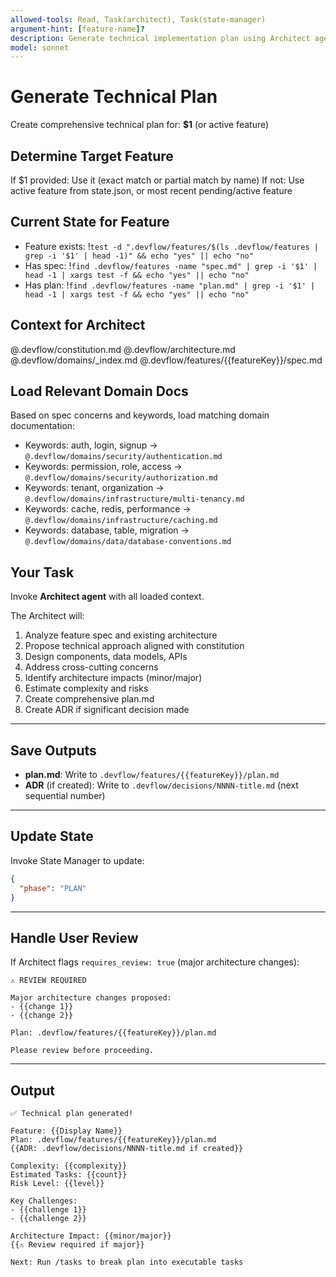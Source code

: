 ```yaml
---
allowed-tools: Read, Task(architect), Task(state-manager)
argument-hint: [feature-name]?
description: Generate technical implementation plan using Architect agent
model: sonnet
---
```


# Generate Technical Plan

Create comprehensive technical plan for: **$1** (or active feature)

## Determine Target Feature

If $1 provided: Use it (exact match or partial match by name)
If not: Use active feature from state.json, or most recent pending/active feature

## Current State for Feature

- Feature exists: !`test -d ".devflow/features/$(ls .devflow/features | grep -i '$1' | head -1)" && echo "yes" || echo "no"`
- Has spec: !`find .devflow/features -name "spec.md" | grep -i '$1' | head -1 | xargs test -f && echo "yes" || echo "no"`
- Has plan: !`find .devflow/features -name "plan.md" | grep -i '$1' | head -1 | xargs test -f && echo "yes" || echo "no"`

## Context for Architect

@.devflow/constitution.md
@.devflow/architecture.md
@.devflow/domains/_index.md
@.devflow/features/{{featureKey}}/spec.md

## Load Relevant Domain Docs

Based on spec concerns and keywords, load matching domain documentation:
- Keywords: auth, login, signup → `@.devflow/domains/security/authentication.md`
- Keywords: permission, role, access → `@.devflow/domains/security/authorization.md`
- Keywords: tenant, organization → `@.devflow/domains/infrastructure/multi-tenancy.md`
- Keywords: cache, redis, performance → `@.devflow/domains/infrastructure/caching.md`
- Keywords: database, table, migration → `@.devflow/domains/data/database-conventions.md`

## Your Task

Invoke **Architect agent** with all loaded context.

The Architect will:
1. Analyze feature spec and existing architecture
2. Propose technical approach aligned with constitution
3. Design components, data models, APIs
4. Address cross-cutting concerns
5. Identify architecture impacts (minor/major)
6. Estimate complexity and risks
7. Create comprehensive plan.md
8. Create ADR if significant decision made

---

## Save Outputs

- **plan.md**: Write to `.devflow/features/{{featureKey}}/plan.md`
- **ADR** (if created): Write to `.devflow/decisions/NNNN-title.md` (next sequential number)

---

## Update State

Invoke State Manager to update:
```json
{
  "phase": "PLAN"
}
```

---

## Handle User Review

If Architect flags `requires_review: true` (major architecture changes):

```
⚠️ REVIEW REQUIRED

Major architecture changes proposed:
- {{change 1}}
- {{change 2}}

Plan: .devflow/features/{{featureKey}}/plan.md

Please review before proceeding.
```

---

## Output

```
✅ Technical plan generated!

Feature: {{Display Name}}
Plan: .devflow/features/{{featureKey}}/plan.md
{{ADR: .devflow/decisions/NNNN-title.md if created}}

Complexity: {{complexity}}
Estimated Tasks: {{count}}
Risk Level: {{level}}

Key Challenges:
- {{challenge 1}}
- {{challenge 2}}

Architecture Impact: {{minor/major}}
{{⚠️ Review required if major}}

Next: Run /tasks to break plan into executable tasks
```
